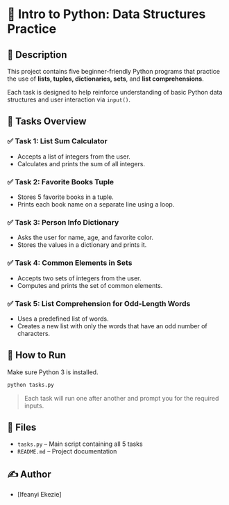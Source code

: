 # 🐍 Intro to Python: Data Structures Practice

## 📘 Description

This project contains five beginner-friendly Python programs that practice the use of **lists, tuples, dictionaries, sets**, and **list comprehensions**.

Each task is designed to help reinforce understanding of basic Python data structures and user interaction via `input()`.



## 🧠 Tasks Overview

### ✅ Task 1: List Sum Calculator
- Accepts a list of integers from the user.
- Calculates and prints the sum of all integers.

### ✅ Task 2: Favorite Books Tuple
- Stores 5 favorite books in a tuple.
- Prints each book name on a separate line using a loop.

### ✅ Task 3: Person Info Dictionary
- Asks the user for name, age, and favorite color.
- Stores the values in a dictionary and prints it.

### ✅ Task 4: Common Elements in Sets
- Accepts two sets of integers from the user.
- Computes and prints the set of common elements.

### ✅ Task 5: List Comprehension for Odd-Length Words
- Uses a predefined list of words.
- Creates a new list with only the words that have an odd number of characters.



## 🚀 How to Run

Make sure Python 3 is installed.

```bash
python tasks.py
````

> Each task will run one after another and prompt you for the required inputs.


## 📁 Files

* `tasks.py` – Main script containing all 5 tasks
* `README.md` – Project documentation



## ✍️ Author

* \[Ifeanyi Ekezie]

